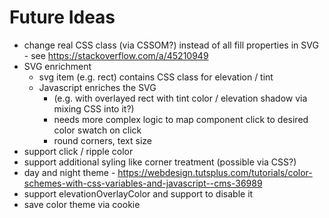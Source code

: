 # Future Ideas
* change real CSS class (via CSSOM?) instead of all fill properties in SVG - see https://stackoverflow.com/a/45210949 
* SVG enrichment
  * svg item (e.g. rect) contains CSS class for elevation / tint
  * Javascript enriches the SVG 
    * (e.g. with overlayed rect with tint color / elevation shadow via mixing CSS into it?)
    * needs more complex logic to map component click to desired color swatch on click
    * round corners, text size
* support click / ripple color
* support additional syling like corner treatment (possible via CSS?)
* day and night theme - https://webdesign.tutsplus.com/tutorials/color-schemes-with-css-variables-and-javascript--cms-36989
* support elevationOverlayColor and support to disable it
* save color theme via cookie
